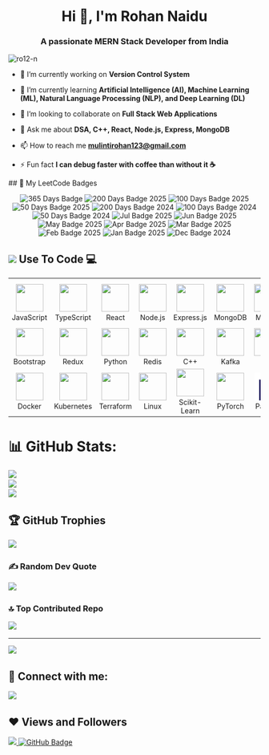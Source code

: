 <h1 align="center">Hi 👋, I'm Rohan Naidu</h1>
<h3 align="center">A passionate MERN Stack Developer from India</h3>

<p align="left"> <img src="https://komarev.com/ghpvc/?username=ro12-n&label=Profile%20views&color=0e75b6&style=flat" alt="ro12-n" /> </p>

- 🔭 I’m currently working on **Version Control System**

- 🌱 I’m currently learning **Artificial Intelligence (AI), Machine Learning (ML), Natural Language Processing (NLP), and Deep Learning (DL)**

- 👯 I’m looking to collaborate on **Full Stack Web Applications**

- 💬 Ask me about **DSA, C++, React, Node.js, Express, MongoDB**

- 📫 How to reach me **mulintirohan123@gmail.com**

- ⚡ Fun fact **I can debug faster with coffee than without it ☕**

<p align="left">
</p>
## 🏅 My LeetCode Badges

<p align="center">
  <!-- Submission Days -->
  <img src="https://assets.leetcode.com/static_assets/marketing/365.gif" width="40" alt="365 Days Badge" />

  <!-- Annual Medals -->
  <img src="https://assets.leetcode.com/static_assets/marketing/2024-200-lg.png" width="40" alt="200 Days Badge 2025" />
  <img src="https://assets.leetcode.com/static_assets/marketing/2024-100-new.gif" width="40" alt="100 Days Badge 2025" />
  <img src="https://assets.leetcode.com/static_assets/marketing/2024-50.gif" width="40" alt="50 Days Badge 2025" />
  <img src="https://assets.leetcode.com/static_assets/marketing/2024-200-lg.png" width="40" alt="200 Days Badge 2024" />
  <img src="https://assets.leetcode.com/static_assets/marketing/2024-100-new.gif" width="40" alt="100 Days Badge 2024" />
  <img src="https://assets.leetcode.com/static_assets/marketing/2024-50.gif" width="40" alt="50 Days Badge 2024" />

  <!-- Daily Medals -->
  <img src="https://assets.leetcode.com/static_assets/public/images/badges/2025/gif/2025-07.gif" width="40" alt="Jul Badge 2025" />
  <img src="https://assets.leetcode.com/static_assets/public/images/badges/2025/gif/2025-06.gif" width="40" alt="Jun Badge 2025" />
  <img src="https://assets.leetcode.com/static_assets/public/images/badges/2025/gif/2025-05.gif" width="40" alt="May Badge 2025" />
  <img src="https://assets.leetcode.com/static_assets/public/images/badges/2025/gif/2025-04.gif" width="40" alt="Apr Badge 2025" />
  <img src="https://assets.leetcode.com/static_assets/public/images/badges/2025/gif/2025-03.gif" width="40" alt="Mar Badge 2025" />
  <img src="https://assets.leetcode.com/static_assets/public/images/badges/2025/gif/2025-02.gif" width="40" alt="Feb Badge 2025" />
  <img src="https://assets.leetcode.com/static_assets/public/images/badges/2025/gif/2025-01.gif" width="40" alt="Jan Badge 2025" />
  <img src="https://assets.leetcode.com/static_assets/public/images/badges/2024/gif/2024-12.gif" width="40" alt="Dec Badge 2024" />
</p>




## <img src="https://media2.giphy.com/media/QssGEmpkyEOhBCb7e1/giphy.gif?cid=ecf05e47a0n3gi1bfqntqmob8g9aid1oyj2wr3ds3mg700bl&rid=giphy.gif" width ="25"> <b> Use To Code</b> 💻

<table align="center">
  <tr>
    <td align="center" width="90"><img src="https://skillicons.dev/icons?i=js" width="55" height="55" /><br>JavaScript</td>
    <td align="center" width="90"><img src="https://skillicons.dev/icons?i=ts" width="55" height="55" /><br>TypeScript</td>
    <td align="center" width="90"><img src="https://skillicons.dev/icons?i=react" width="55" height="55" /><br>React</td>
    <td align="center" width="90"><img src="https://skillicons.dev/icons?i=nodejs" width="55" height="55" /><br>Node.js</td>
    <td align="center" width="90"><img src="https://skillicons.dev/icons?i=express" width="55" height="55" /><br>Express.js</td>
    <td align="center" width="90"><img src="https://skillicons.dev/icons?i=mongodb" width="55" height="55" /><br>MongoDB</td>
    <td align="center" width="90"><img src="https://skillicons.dev/icons?i=mysql" width="55" height="55" /><br>MySQL</td>
    <td align="center" width="90"><img src="https://skillicons.dev/icons?i=html" width="55" height="55" /><br>HTML</td>
    <td align="center" width="90"><img src="https://skillicons.dev/icons?i=css" width="55" height="55" /><br>CSS</td>
    <td align="center" width="90"><img src="https://skillicons.dev/icons?i=tailwind" width="55" height="55" /><br>Tailwind CSS</td>
  </tr>
  <tr>
    <td align="center" width="90"><img src="https://skillicons.dev/icons?i=bootstrap" width="55" height="55" /><br>Bootstrap</td>
    <td align="center" width="90"><img src="https://skillicons.dev/icons?i=redux" width="55" height="55" /><br>Redux</td>
    <td align="center" width="90"><img src="https://skillicons.dev/icons?i=python" width="55" height="55" /><br>Python</td>
    <td align="center" width="90"><img src="https://skillicons.dev/icons?i=redis" width="55" height="55" /><br>Redis</td>
    <td align="center" width="90"><img src="https://skillicons.dev/icons?i=cpp" width="55" height="55" /><br>C++</td>
    <td align="center" width="90"><img src="https://www.vectorlogo.zone/logos/apache_kafka/apache_kafka-icon.svg" width="55" height="55" /><br>Kafka</td>
    <td align="center" width="90"><img src="https://skillicons.dev/icons?i=git" width="55" height="55" /><br>Git</td>
    <td align="center" width="90"><img src="https://skillicons.dev/icons?i=github" width="55" height="55" /><br>GitHub</td>
    <td align="center" width="90"><img src="https://skillicons.dev/icons?i=vscode" width="55" height="55" /><br>VS Code</td>
    <td align="center" width="90"><img src="https://skillicons.dev/icons?i=figma" width="55" height="55" /><br>Figma</td>
  </tr>
  <tr>
    <td align="center" width="90"><img src="https://skillicons.dev/icons?i=docker" width="55" height="55" /><br>Docker</td>
    <td align="center" width="90"><img src="https://skillicons.dev/icons?i=kubernetes" width="55" height="55" /><br>Kubernetes</td>
    <td align="center" width="90"><img src="https://skillicons.dev/icons?i=terraform" width="55" height="55" /><br>Terraform</td>
    <td align="center" width="90"><img src="https://skillicons.dev/icons?i=linux" width="55" height="55" /><br>Linux</td>
    <td align="center" width="90"><img src="https://img.shields.io/badge/scikit-learn-orange" width="55" height="55" /><br>Scikit-Learn</td>
    <td align="center" width="90"><img src="https://www.vectorlogo.zone/logos/pytorch/pytorch-icon.svg" width="55" height="55" /><br>PyTorch</td>
    <td align="center" width="90"><img src="https://raw.githubusercontent.com/devicons/devicon/master/icons/pandas/pandas-original.svg" width="55" height="55" /><br>Pandas</td>
    <td align="center" width="90"><img src="https://img.shields.io/badge/grafana-orange" width="55" height="55" /><br>Grafana</td>
    <td align="center" width="90"><img src="https://img.shields.io/badge/prometheus-red" width="55" height="55" /><br>Prometheus</td>
  </tr>
</table>

# 📊 GitHub Stats:

![](https://github-readme-stats.vercel.app/api?username=Ro12-N&theme=dark&hide_border=false&include_all_commits=true&count_private=true)<br/>
![](https://nirzak-streak-stats.vercel.app/?user=Ro12-N&theme=dark&hide_border=false)<br/>
![](https://github-readme-stats.vercel.app/api/top-langs/?username=Ro12-N&theme=dark&hide_border=false&include_all_commits=true&count_private=true&layout=compact)

## 🏆 GitHub Trophies
![](https://github-profile-trophy.vercel.app/?username=Ro12-N&theme=radical&no-frame=false&no-bg=false&margin-w=4)

### ✍️ Random Dev Quote
![](https://quotes-github-readme.vercel.app/api?type=horizontal&theme=tokyonight)

### 🔝 Top Contributed Repo
![](https://github-contributor-stats.vercel.app/api?username=Ro12-N&limit=5&theme=dark&combine_all_yearly_contributions=true)

---
[![](https://visitcount.itsvg.in/api?id=Ro12-N&icon=0&color=0)](https://visitcount.itsvg.in)

<!-- Proudly created with GPRM ( https://gprm.itsvg.in ) -->


## 📧 Connect with me:
<p align="left">

<a href="https://www.linkedin.com/in/rohan-naidu-54037736a/" target="_main">
  <img src="https://img.icons8.com/fluent/48/000000/linkedin.png"/>
</a>

</p>

## ❤ Views and Followers
<a href="https://github.com/Meghna-DAS/github-profile-views-counter">
    <img src="https://komarev.com/ghpvc/?username=Ro12-N">
</a>
<a href="https://github.com/Ro12-N?tab=followers">
    <img src="https://img.shields.io/github/followers/Ro12-N?label=Followers&style=social" alt="GitHub Badge">
</a>

